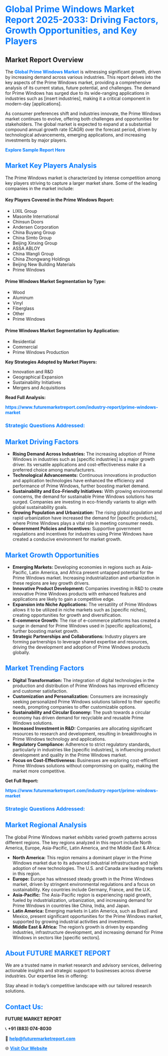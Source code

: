 <h1 style="color: #007BFF;">Global Prime Windows Market Report 2025-2033: Driving Factors, Growth Opportunities, and Key Players</h1>

<section id="overview">
<h2>Market Report Overview</h2>
<p>The <a href="https://www.futuremarketreport.com/industry-report/prime-windows-market" style="color: #007BFF; text-decoration: none;"><strong>Global Prime Windows Market</strong></a> is witnessing significant growth, driven by increasing demand across various industries. This report delves into the key aspects of the Prime Windows market, providing a comprehensive analysis of its current status, future potential, and challenges. The demand for Prime Windows has surged due to its wide-ranging applications in industries such as [insert industries], making it a critical component in modern-day [applications].</p>
<p>As consumer preferences shift and industries innovate, the Prime Windows market continues to evolve, offering both challenges and opportunities for stakeholders. The global market is expected to expand at a substantial compound annual growth rate (CAGR) over the forecast period, driven by technological advancements, emerging applications, and increasing investments by major players.</p>
</section>

<section id="overview">
<p><a href="https://www.futuremarketreport.com/request-sample/reportId=110627" style="color: #007BFF; text-decoration: none;"><strong>Explore Sample Report Here</strong></a></p>
</section>

<section id="key-players">
<h2 style="color: #007BFF;">Market Key Players Analysis</h2>
<p>The Prime Windows market is characterized by intense competition among key players striving to capture a larger market share. Some of the leading companies in the market include:</p>
<h4>Key Players Covered in the Prime Windows Report:</h4>
<ul><li>LIXIL Group</li><li>Masonite International</li><li>Chinsun Doors</li><li>Andersen Corporation</li><li>China Buyang Group</li><li>China Simto Group</li><li>Beijing Xinxing Group</li><li>ASSA ABLOY</li><li>China Wangli Group</li><li>China Zhongwang Holdings</li><li>Beijing New Building Materials</li><li>Prime Windows</li></ul>
<h4>Prime Windows Market Segmentation by Type:</h4>
<ul><li>Wood</li><li>Aluminum</li><li>Vinyl</li><li>Fiberglass</li><li>Other</li><li>Prime Windows</li></ul>

<h4>Prime Windows Market Segmentation by Application:</h4>
<ul><li>Residential</li><li>Commercial</li><li>Prime Windows Production</li></ul>
<p><strong>Key Strategies Adopted by Market Players:</strong></p>
<ul>
<li>Innovation and R&D</li>
<li>Geographical Expansion</li>
<li>Sustainability Initiatives</li>
<li>Mergers and Acquisitions</li>
</ul>
</section>

<section>
<p><strong>Read Full Analysis: </strong></p><a href="https://www.futuremarketreport.com/industry-report/prime-windows-market" style="color: #007BFF; text-decoration: none;"><strong>https://www.futuremarketreport.com/industry-report/prime-windows-market</strong></a>
<h3 style="color: #007BFF;">Strategic Questions Addressed:</h3>
</section>

<section id="driving-factors">
<h2 style="color: #007BFF;">Market Driving Factors</h2>
<ul>
<li><strong>Rising Demand Across Industries:</strong> The increasing adoption of Prime Windows in industries such as [specific industries] is a major growth driver. Its versatile applications and cost-effectiveness make it a preferred choice among manufacturers.</li>
<li><strong>Technological Advancements:</strong> Continuous innovations in production and application technologies have enhanced the efficiency and performance of Prime Windows, further boosting market demand.</li>
<li><strong>Sustainability and Eco-Friendly Initiatives:</strong> With growing environmental concerns, the demand for sustainable Prime Windows solutions has surged. Companies are investing in eco-friendly variants to align with global sustainability goals.</li>
<li><strong>Growing Population and Urbanization:</strong> The rising global population and rapid urbanization have increased the demand for [specific products], where Prime Windows plays a vital role in meeting consumer needs.</li>
<li><strong>Government Policies and Incentives:</strong> Supportive government regulations and incentives for industries using Prime Windows have created a conducive environment for market growth.</li>
</ul>
</section>

<section id="growth-opportunities">
<h2 style="color: #007BFF;">Market Growth Opportunities</h2>
<ul>
<li><strong>Emerging Markets:</strong> Developing economies in regions such as Asia-Pacific, Latin America, and Africa present untapped potential for the Prime Windows market. Increasing industrialization and urbanization in these regions are key growth drivers.</li>
<li><strong>Innovative Product Development:</strong> Companies investing in R&D to create innovative Prime Windows products with enhanced features and applications are likely to gain a competitive edge.</li>
<li><strong>Expansion into Niche Applications:</strong> The versatility of Prime Windows allows it to be utilized in niche markets such as [specific niches], creating opportunities for growth and diversification.</li>
<li><strong>E-commerce Growth:</strong> The rise of e-commerce platforms has created a surge in demand for Prime Windows used in [specific applications], further boosting market growth.</li>
<li><strong>Strategic Partnerships and Collaborations:</strong> Industry players are forming partnerships to leverage shared expertise and resources, driving the development and adoption of Prime Windows products globally.</li>
</ul>
</section>

<section id="trending-factors">
<h2 style="color: #007BFF;">Market Trending Factors</h2>
<ul>
<li><strong>Digital Transformation:</strong> The integration of digital technologies in the production and distribution of Prime Windows has improved efficiency and customer satisfaction.</li>
<li><strong>Customization and Personalization:</strong> Consumers are increasingly seeking personalized Prime Windows solutions tailored to their specific needs, prompting companies to offer customizable options.</li>
<li><strong>Sustainability and Circular Economy:</strong> The push towards a circular economy has driven demand for recyclable and reusable Prime Windows solutions.</li>
<li><strong>Increased Investment in R&D:</strong> Companies are allocating significant resources to research and development, resulting in breakthroughs in Prime Windows technology and applications.</li>
<li><strong>Regulatory Compliance:</strong> Adherence to strict regulatory standards, particularly in industries like [specific industries], is influencing product development and quality in the Prime Windows market.</li>
<li><strong>Focus on Cost-Effectiveness:</strong> Businesses are exploring cost-efficient Prime Windows solutions without compromising on quality, making the market more competitive.</li>
</ul>
</section>

<section>
<p><strong>Get Full Report: </strong></p><a href="https://www.futuremarketreport.com/industry-report/prime-windows-market" style="color: #007BFF; text-decoration: none;"><strong>https://www.futuremarketreport.com/industry-report/prime-windows-market</strong></a>
<h3 style="color: #007BFF;">Strategic Questions Addressed:</h3>
</section>


<section id="regional-analysis">
<h2 style="color: #007BFF;">Market Regional Analysis</h2>
<p>The global Prime Windows market exhibits varied growth patterns across different regions. The key regions analyzed in this report include North America, Europe, Asia-Pacific, Latin America, and the Middle East & Africa:</p>
<ul>
<li><strong>North America:</strong> This region remains a dominant player in the Prime Windows market due to its advanced industrial infrastructure and high adoption of new technologies. The U.S. and Canada are leading markets in this region.</li>
<li><strong>Europe:</strong> Europe has witnessed steady growth in the Prime Windows market, driven by stringent environmental regulations and a focus on sustainability. Key countries include Germany, France, and the U.K.</li>
<li><strong>Asia-Pacific:</strong> The Asia-Pacific region is experiencing rapid growth, fueled by industrialization, urbanization, and increasing demand for Prime Windows in countries like China, India, and Japan.</li>
<li><strong>Latin America:</strong> Emerging markets in Latin America, such as Brazil and Mexico, present significant opportunities for the Prime Windows market, supported by growing industrial activities and investments.</li>
<li><strong>Middle East & Africa:</strong> The region’s growth is driven by expanding industries, infrastructure development, and increasing demand for Prime Windows in sectors like [specific sectors].</li>
</ul>
</section>

<footer>
<h2 style="color: #007BFF;">About FUTURE MARKET REPORT</h2>
<p>We are a trusted name in market research and advisory services, delivering actionable insights and strategic support to businesses across diverse industries. Our expertise lies in offering:</p>

<p>Stay ahead in today’s competitive landscape with our tailored research solutions.</p>

<h2 style="color: #007BFF;">Contact Us:</h2>
<p><strong>FUTURE MARKET REPORT</strong></p>
<p>📞 <strong>+91 (883) 074-8030</strong></p>
<p>📧 <strong><a href="mailto:help@futuremarketreport.com" style="color: #007BFF;">help@futuremarketreport.com</a></strong></p>
<p>🌐 <strong><a href="https://www.futuremarketreport.com/" style="color: #007BFF;">Visit Our Website</a></strong></p>
</footer>